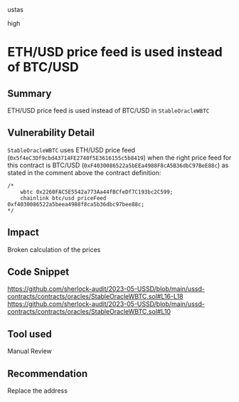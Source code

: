 ustas

high

# ETH/USD price feed is used instead of BTC/USD

## Summary
ETH/USD price feed is used instead of BTC/USD in `StableOracleWBTC`

## Vulnerability Detail
`StableOracleWBTC` uses ETH/USD price feed (`0x5f4eC3Df9cbd43714FE2740f5E3616155c5b8419`) when the right price feed for this contract is BTC/USD (`0xF4030086522a5bEEa4988F8cA5B36dbC97BeE88c`) as stated in the comment above the contract definition:
```solidity
/*
    wbtc 0x2260FAC5E5542a773Aa44fBCfeDf7C193bc2C599;
    chainlink btc/usd priceFeed 0xf4030086522a5beea4988f8ca5b36dbc97bee88c;
*/
```

## Impact
Broken calculation of the prices

## Code Snippet
https://github.com/sherlock-audit/2023-05-USSD/blob/main/ussd-contracts/contracts/oracles/StableOracleWBTC.sol#L16-L18
https://github.com/sherlock-audit/2023-05-USSD/blob/main/ussd-contracts/contracts/oracles/StableOracleWBTC.sol#L10

## Tool used
Manual Review

## Recommendation
Replace the address